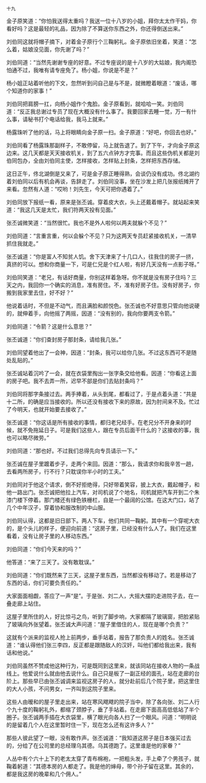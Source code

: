     十九 

   金子原笑道：“你怕我送得太重吗？我送一位十八岁的小姐，拜你太太作干妈，你看好吗？这是最轻的礼品，因为除了不算送你东西之外，你还得倒送出来。”

   刘伯同这就将帽子摘下，对着金子原行个三鞠躬礼。金子原依旧坐着，笑道：“怎么着，姑娘没见面，你先谢了吗？”

   刘伯同道：“当然先谢谢专座的好意。不过专座说的是十八岁的大姑娘，我内阁恐怕通不过，我唯有请专座免了。杨小姐，你说是不是？”

   杨小姐正站着听他的下文，忽然听到问自己是与不是，就微瞪着眼道：“废话，哪个知道你的家事！”

   刘伯同把肩膀一扛，向杨小姐作个鬼脸。金子原看到，就哈哈一笑。刘伯同道：“反正我总谢过专员了现在大概没有什么事了。我要回家去睡一觉，万一有什么事，请秘书打个电话给我，我马上就来。”

   杨露珠听了他的话，马上将眼睛向金子原一扫。金子原道：“好吧，你回去也好。”

   刘伯同看了杨露珠那副样子，不敢停留，马上就告退了。到了下午，才向金子原这边来。这几天都是天天接收机关，到了五六点钟方才完事。而且这些伪机关都是刘伯同包办，全由刘伯同主使，怎样接收，怎样贴上封条，怎样把东西存储。

   这日正午，佟北湖倒是又来了，可是金子原正睡得熟，会谈仍没有成功。佟北湖约着刘伯同以后有机会再谈，告辞走了。刘伯同没事，坐在沙发上把几张报纸摊开了来看。忽然有人道：“哎哟！刘先生，今天可把你遇着了。”

   刘伯同放下报纸一看，原来是张丕诚。穿着皮大衣，头上还戴着帽子。就站起来笑道：“我这几天是太忙，我们符两天投有见面。”

   张丕诚微笑道：“当然很忙。我也不是外人啦何以两夫就躲个不见？”

   刘伯同道：“言重言重，何以会躲个不见？只为这两天专员赶紧接收机关，一清早抓住我就走。”

   张丕诚道：“你是富人不知贫人饥。舍下天津来了十几口人，往我住的房子一挤，真挤的可以。想和你商量一下，可是仁兄是个红人啦，有好几天没有一点影子呀。”

   刘伯同笑道：“老兄，有话好商量，你别这样着急呀。你不就是没有房子住吗？三天之内，我回你一个确实的消息，准有房住。不，准有好房子住。没有好房子，你搬到我家里去住，好不好？”

   他说着话时，不但是不动气，而且满脸和颜悦色。张丕诚也不好意思只管向他说硬的，就伸着手，向他摇了两摇，因道：“没有别的，我向你要两支令箭。”

   刘伯同道：“令箭？这是什么意思？”

   张丕诚道：“你们查封房子那封条，请给我几张。”

   刘伯同望着他出了一会神，因道：“封条，我可以给你几张。不过这东西可不是随处乱贴的。”

   张丕诚站着沉吟了一会，就在衣袋里掏出一张字条交给他看。因道：“你看这上面的房子吧。我不去弄一所，迟早不部是你们去贴封条吗？”

   刘伯同将那字条接过去。两手捧着，从头到尾，都看过了，于是点着头道：“共是十二所，的确是应当接收的。所以还没有接收下来的原故，因为肘间来不及。忙过了今明天，也就开始要去接收了。”

   张丕诚道：“你这话是所有接收的事情，都归老兄经手。在老兄分不开身来的时候，就不免拖延日子。可是我们这些人，跟在专员后面干什么的？这接收的事，我也可以略尽微劳。”

   刘伯同道：“那也好。不过我们总得先向专员请示一下。”

   张丕诚在屋子里踱着步子，走两个来回。因道：“那么，我请求你和我辛苦一趟，去看两所房子，行不行？只耽误你半小时的工夫。”

   刘伯同对于他这个请求，倒不好拒绝得，只好带着笑容，披上大衣，戴起帽子，和他一路出门。张丕诚把他拉上汽车，对司机说了个地名，司机就把汽车开到二个朱漆门楼下停着。那门楼还有绿色铁栅栏，自是一个最阔的公馆。在这大门口，站了几个中年汉子，穿着协和服改制的中山服。

   刘伯同认得，这都是旧日部下。两人下车，他们共同一鞠躬。其中有一个穿呢大衣的，是个头儿的样子，便迎向前道：“这房子里，已经没有什么人了。我们在这里看着，没有让房子里的人移动东西。”

   刘伯同道：“你们今天来的吗？”

   他答道：“来了三天了。没有敢耽误。”

   刘伯同道：“你们既然来了三天，这屋子里东西，当然都没有移动了。若是移动了东西的话，你们可要负责任的。”

   大家面面相觑，答应了一声“是”。于是张、刘二人，大摇大摆的走进院子去，在一叠走廊上站住。

   这屋子里所住的人，好比惊弓之鸟，听到了脚步响，大家都隔了玻璃窗，把脸紧贴了玻璃向外张望着。张丕诚大声问道：“屋子里借住的人，现在是哪个负责？”

   这就有个派来的监视人抢上前两步，垂手站着，报告了那负责人的姓名。张丕诚道：“谁认得他们张三李四，反正都是跟随敌人的汉奸，叫他们都给我出来，我有话和他说。”

   刘伯同虽然不赞成他这种行为，可是既同到这里来，就该同站在接收人物的一条战线上。他爱说什么就由他去说什么。自己只是板了一副正经的面孔，站在走廊的台阶上。那些早已由张丕诚调来监视这房子的人，就分赴前后几个院子里，把这里住的大人小孩，不问男女，一齐叫到这院子里来。

   这些人由暧和的屋子里走出来，站在寒风飕飕的院子当中，除了各向张、刘二人行个九十度的鞠躬礼外，都缩了颈脖子，垂了手站着。在走廊下面高高低低站了半个圈子。张丕诚两手插在大衣袋里，横了眼光向各人扫了一个眼风。问道：“明明说的是留着几个人在这里暂时住一下，现在怎么还有这许多人？”

   那些人彼此望了一眼，没有敢作声。张丕诚道：“我知道这房子是日本强买过去的，分给了在公司里的总经理乌其德。乌其德跑了。这里谁是他的家眷？”

   人丛中有个六十上下的老太太穿了青布棉袍，一把粗头发，手上牵了个男孩子，就鞠着躬道：“其德本房的人都走了。我是他的婶母，带个孙子留在这里。其余的，都是我这房的晚辈和几个佣人。”

